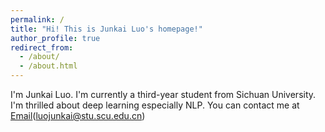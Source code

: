```yaml
---
permalink: /
title: "Hi! This is Junkai Luo's homepage!"
author_profile: true
redirect_from: 
  - /about/
  - /about.html
---
```


I'm Junkai Luo. I'm currently a third-year student from Sichuan University. I'm thrilled about deep learning especially NLP. You can contact me at [Email](mailto:luojunkai@stu.scu.edu.cn)(luojunkai@stu.scu.edu.cn)


